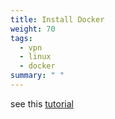 ```yaml
---
title: Install Docker
weight: 70
tags:
  - vpn
  - linux
  - docker
summary: " "
---
```

see this [tutorial](/notebook/docker/install-docker/)